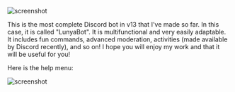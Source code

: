 ![screenshot](https://media.discordapp.net/attachments/899320565582680096/1044947732500066304/botlun.png?width=1214&height=683)

This is the most complete Discord bot in v13 that I've made so far. In this case, it is called "LunyaBot".
It is multifunctional and very easily adaptable. It includes fun commands, advanced moderation,
activities (made available by Discord recently), and so on! 
I hope you will enjoy my work and that it will be useful for you!

Here is the help menu:


![screenshot](https://media.discordapp.net/attachments/899320565582680096/1044950903851061259/Capture_decran_2022-11-23_131850.jpg)
